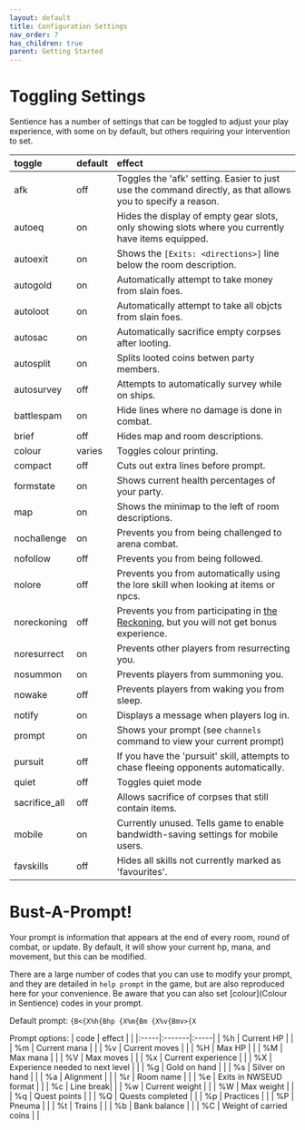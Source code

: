 ```yaml
---
layout: default
title: Configuration Settings
nav_order: 7
has_children: true
parent: Getting Started
---
```


# Toggling Settings
Sentience has a number of settings that can be toggled to adjust your play experience, with some on by default, but others requiring your intervention to set.

| toggle | default | effect |
|:-------|:--------|:-------|
| afk | off | Toggles the 'afk' setting. Easier to just use the command directly, as that allows you to specify a reason. |
| autoeq | on | Hides the display of empty gear slots, only showing slots where you currently have items equipped. |
| autoexit | on | Shows the `[Exits: <directions>]` line below the room description. |
| autogold | on | Automatically attempt to take money from slain foes. |
| autoloot | on | Automatically attempt to take all objcts from slain foes. |
| autosac | on |  Automatically sacrifice empty corpses after looting. |
| autosplit | on | Splits looted coins betwen party members. |
| autosurvey | off | Attempts to automatically survey while on ships. |
| battlespam | on | Hide lines where no damage is done in combat. |
| brief | off |  Hides map and room descriptions. |
| colour | varies | Toggles colour printing. | 
| compact | off | Cuts out extra lines before prompt. |
| formstate | on | Shows current health percentages of your party. |
| map | on | Shows the minimap to the left of room descriptions. |
| nochallenge | on | Prevents you from being challenged to arena combat. |
| nofollow | off | Prevents you from being followed. |
| nolore | off | Prevents you from automatically using the lore skill when looking at items or npcs. |
| noreckoning | off | Prevents you from participating in [the Reckoning](reckoning), but you will not get bonus experience. |
| noresurrect | on | Prevents other players from resurrecting you. |
| nosummon | on | Prevents players from summoning you. |
| nowake | off | Prevents players from waking you from sleep. |
| notify | on | Displays a message when players log in. |
| prompt | on | Shows your prompt (see `channels` command to view your current prompt) |
| pursuit | off | If you have the 'pursuit' skill, attempts to chase fleeing opponents automatically. |
| quiet | off | Toggles quiet mode |
| sacrifice_all | off | Allows sacrifice of corpses that still contain items. |
| mobile | on | Currently unused. Tells game to enable bandwidth-saving settings for mobile users. |
| favskills | off | Hides all skills not currently marked as 'favourites'. |

# Bust-A-Prompt!
Your prompt is information that appears at the end of every room, round of combat, or update. By default, it will show your current hp, mana, and movement, but this can be modified.

There are a large number of codes that you can use to modify your prompt, and they are detailed in `help prompt` in the game, but are also reproduced here for your convenience. Be aware that you can also set [colour](Colour in Sentience) codes in your prompt.

Default prompt: `{B<{X%h{Bhp {X%m{Bm {X%v{Bmv>{X`

Prompt options:
| code | effect | |
|:-----|:-------|:-----|
| %h | Current HP | |
| %m | Current mana | |
| %v | Current moves | |
| %H | Max HP | |
| %M | Max mana | |
| %V | Max moves | |
| %x | Current experience | |
| %X | Experience needed to next level | |
| %g | Gold on hand | |
| %s | Silver on hand | |
| %a | Alignment | |
| %r | Room name | |
| %e | Exits in NWSEUD format | |
| %c | Line break| |
| %w | Current weight | |
| %W | Max weight | |
| %q | Quest points | |
| %Q | Quests completed | |
| %p | Practices | |
| %P | Pneuma | |
| %t | Trains | |
| %b | Bank balance | |
| %C | Weight of carried coins | |